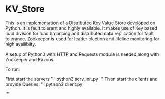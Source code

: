 # KV_Store

This is an implementation of a Distributed Key Value Store developed on Python. It is fault tolerant and highly available. It makes use of Key based load division for load balancing and distributed data replication for fault tolerance. Zookeeper is used for leader election and lifeline monitoring for high availibilty. 

A setup of Python3 with HTTP and Requests module is needed along with Zookeeper and Kazoos.

To run: 

First start the servers
'''
python3 serv_init.py
'''
Then start the clients and provide Queries:
'''
python3 client.py

'''
